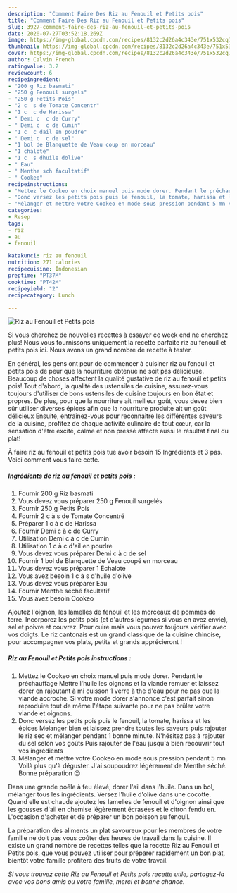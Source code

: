 ```yaml
---
description: "Comment Faire Des Riz au Fenouil et Petits pois"
title: "Comment Faire Des Riz au Fenouil et Petits pois"
slug: 3927-comment-faire-des-riz-au-fenouil-et-petits-pois
date: 2020-07-27T03:52:18.269Z
image: https://img-global.cpcdn.com/recipes/8132c2d26a4c343e/751x532cq70/riz-au-fenouil-et-petits-pois-photo-principale-de-la-recette.jpg
thumbnail: https://img-global.cpcdn.com/recipes/8132c2d26a4c343e/751x532cq70/riz-au-fenouil-et-petits-pois-photo-principale-de-la-recette.jpg
cover: https://img-global.cpcdn.com/recipes/8132c2d26a4c343e/751x532cq70/riz-au-fenouil-et-petits-pois-photo-principale-de-la-recette.jpg
author: Calvin French
ratingvalue: 3.2
reviewcount: 6
recipeingredient:
- "200 g Riz basmati"
- "250 g Fenouil surgels"
- "250 g Petits Pois"
- "2 c  s de Tomate Concentr"
- "1 c  c de Harissa"
- " Demi c  c de Curry"
- " Demi c  c de Cumin"
- "1 c  c dail en poudre"
- " Demi c  c de sel"
- "1 bol de Blanquette de Veau coup en morceau"
- "1 chalote"
- "1 c  s dhuile dolive"
- " Eau"
- " Menthe sch facultatif"
- " Cookeo"
recipeinstructions:
- "Mettez le Cookeo en choix manuel puis mode dorer. Pendant le préchauffage Mettre l&#39;huile les oignons et la viande remuer et laissez dorer en rajoutant à mi cuisson 1 verre à the d&#39;eau pour ne pas que la viande accroche. Si votre mode dorer s&#39;annonce c&#39;est parfait sinon reproduire tout de même l&#39;étape suivante pour ne pas brûler votre viande et oignons."
- "Donc versez les petits pois puis le fenouil, la tomate, harissa et les épices Melanger bien et laissez prendre toutes les saveurs puis rajouter le riz sec et mélanger pendant 1 bonne minute. N&#39;hésitez pas à rajouter du sel selon vos goûts Puis rajouter de l&#39;eau jusqu&#39;à bien recouvrir tout vos ingrédients"
- "Mélanger et mettre votre Cookeo en mode sous pression pendant 5 mn Voilà plus qu&#39;à déguster. J&#39;ai soupoudrez légèrement de Menthe séché. Bonne préparation 😉"
categories:
- Resep
tags:
- riz
- au
- fenouil

katakunci: riz au fenouil 
nutrition: 271 calories
recipecuisine: Indonesian
preptime: "PT37M"
cooktime: "PT42M"
recipeyield: "2"
recipecategory: Lunch

---
```



![Riz au Fenouil et Petits pois](https://img-global.cpcdn.com/recipes/8132c2d26a4c343e/751x532cq70/riz-au-fenouil-et-petits-pois-photo-principale-de-la-recette.jpg)

Si vous cherchez de nouvelles recettes à essayer ce week end ne cherchez plus! Nous vous fournissons uniquement la recette parfaite riz au fenouil et petits pois ici. Nous avons un grand nombre de recette à tester.

En général, les gens ont peur de commencer à cuisiner riz au fenouil et petits pois de peur que la nourriture obtenue ne soit pas délicieuse. Beaucoup de choses affectent la qualité gustative de riz au fenouil et petits pois! Tout d'abord, la qualité des ustensiles de cuisine, assurez-vous toujours d'utiliser de bons ustensiles de cuisine toujours en bon état et propres. De plus, pour que la nourriture ait meilleur goût, vous devez bien sûr utiliser diverses épices afin que la nourriture produite ait un goût délicieux Ensuite, entraînez-vous pour reconnaître les différentes saveurs de la cuisine, profitez de chaque activité culinaire de tout cœur, car la sensation d'être excité, calme et non pressé affecte aussi le résultat final du plat!

<!--inarticleads1-->

À faire riz au fenouil et petits pois tue avoir besoin 15 Ingrédients et 3 pas. Voici comment vous faire cette.

##### Ingrédients de riz au fenouil et petits pois :

1. Fournir 200 g Riz basmati
1. Vous devez vous préparer 250 g Fenouil surgelés
1. Fournir 250 g Petits Pois
1. Fournir 2 c à s de Tomate Concentré
1. Préparer 1 c à c de Harissa
1. Fournir  Demi c à c de Curry
1. Utilisation  Demi c à c de Cumin
1. Utilisation 1 c à c d&#39;ail en poudre
1. Vous devez vous préparer  Demi c à c de sel
1. Fournir 1 bol de Blanquette de Veau coupé en morceau
1. Vous devez vous préparer 1 Échalote
1. Vous avez besoin 1 c à s d&#39;huile d&#39;olive
1. Vous devez vous préparer  Eau
1. Fournir  Menthe séché facultatif
1. Vous avez besoin  Cookeo


Ajoutez l&#39;oignon, les lamelles de fenouil et les morceaux de pommes de terre. Incorporez les petits pois (et d&#39;autres légumes si vous en avez envie), sel et poivre et couvrez. Pour cuire mais vous pouvez toujours vérifier avec vos doigts. Le riz cantonais est un grand classique de la cuisine chinoise, pour accompagner vos plats, petits et grands apprécieront ! 

<!--inarticleads2-->

##### Riz au Fenouil et Petits pois instructions :

1. Mettez le Cookeo en choix manuel puis mode dorer. Pendant le préchauffage Mettre l&#39;huile les oignons et la viande remuer et laissez dorer en rajoutant à mi cuisson 1 verre à the d&#39;eau pour ne pas que la viande accroche. Si votre mode dorer s&#39;annonce c&#39;est parfait sinon reproduire tout de même l&#39;étape suivante pour ne pas brûler votre viande et oignons.
1. Donc versez les petits pois puis le fenouil, la tomate, harissa et les épices Melanger bien et laissez prendre toutes les saveurs puis rajouter le riz sec et mélanger pendant 1 bonne minute. N&#39;hésitez pas à rajouter du sel selon vos goûts Puis rajouter de l&#39;eau jusqu&#39;à bien recouvrir tout vos ingrédients
1. Mélanger et mettre votre Cookeo en mode sous pression pendant 5 mn Voilà plus qu&#39;à déguster. J&#39;ai soupoudrez légèrement de Menthe séché. Bonne préparation 😉


Dans une grande poêle à feu élevé, dorer l&#39;ail dans l&#39;huile. Dans un bol, mélanger tous les ingrédients. Versez l&#39;huile d&#39;olive dans une cocotte. Quand elle est chaude ajoutez les lamelles de fenouil et d&#39;oignon ainsi que les gousses d&#39;ail en chemise légèrement écrasées et le citron fendu en. L&#39;occasion d&#39;acheter et de préparer un bon poisson au fenouil. 

<!--inarticleads1-->

<p>
La préparation des aliments un plat savoureux pour les membres de votre famille ne doit pas vous coûter des heures de travail dans la cuisine. Il existe un grand nombre de recettes telles que la recette Riz au Fenouil et Petits pois, que vous pouvez utiliser pour préparer rapidement un bon plat, bientôt votre famille profitera des fruits de votre travail.
</p>

<p>
<i>Si vous trouvez cette Riz au Fenouil et Petits pois recette utile, partagez-la avec vos bons amis ou votre famille, merci et bonne chance.</i>
</p>
